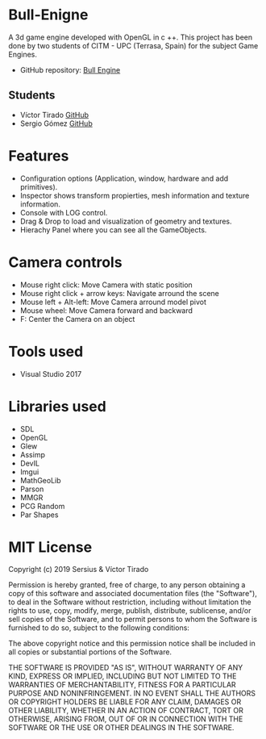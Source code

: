 # Bull-Enigne

A 3d game engine developed with OpenGL in c ++. This project has been done by two students of CITM - UPC (Terrasa, Spain) for the subject Game Engines.

- GitHub repository: [Bull Engine](https://github.com/Sersius/Bull-Engine)
 
## Students

- Víctor Tirado [GitHub](https:://github.com/VictorTirado)
- Sergio Gómez [GitHub](https:://github.com/Sersius)

# Features

- Configuration options (Application, window, hardware and add primitives).
- Inspector shows transform propierties, mesh information and texture information.
- Console with LOG control.
- Drag & Drop to load and visualization of geometry and textures.
- Hierachy Panel where you can see all the GameObjects.

# Camera controls

- Mouse right click: Move Camera with static position
- Mouse right click + arrow keys: Navigate arround the scene
- Mouse left + Alt-left: Move Camera arround model pivot
- Mouse wheel: Move Camera forward and backward
- F: Center the Camera on an object

# Tools used

- Visual Studio 2017

# Libraries used

 - SDL
 - OpenGL
 - Glew
 - Assimp
 - DevIL
 - Imgui
 - MathGeoLib
 - Parson
 - MMGR
 - PCG Random
 - Par Shapes

# MIT License

Copyright (c) 2019 Sersius & Víctor Tirado

Permission is hereby granted, free of charge, to any person obtaining a copy
of this software and associated documentation files (the "Software"), to deal
in the Software without restriction, including without limitation the rights
to use, copy, modify, merge, publish, distribute, sublicense, and/or sell
copies of the Software, and to permit persons to whom the Software is
furnished to do so, subject to the following conditions:

The above copyright notice and this permission notice shall be included in all
copies or substantial portions of the Software.

THE SOFTWARE IS PROVIDED "AS IS", WITHOUT WARRANTY OF ANY KIND, EXPRESS OR
IMPLIED, INCLUDING BUT NOT LIMITED TO THE WARRANTIES OF MERCHANTABILITY,
FITNESS FOR A PARTICULAR PURPOSE AND NONINFRINGEMENT. IN NO EVENT SHALL THE
AUTHORS OR COPYRIGHT HOLDERS BE LIABLE FOR ANY CLAIM, DAMAGES OR OTHER
LIABILITY, WHETHER IN AN ACTION OF CONTRACT, TORT OR OTHERWISE, ARISING FROM,
OUT OF OR IN CONNECTION WITH THE SOFTWARE OR THE USE OR OTHER DEALINGS IN THE
SOFTWARE.

